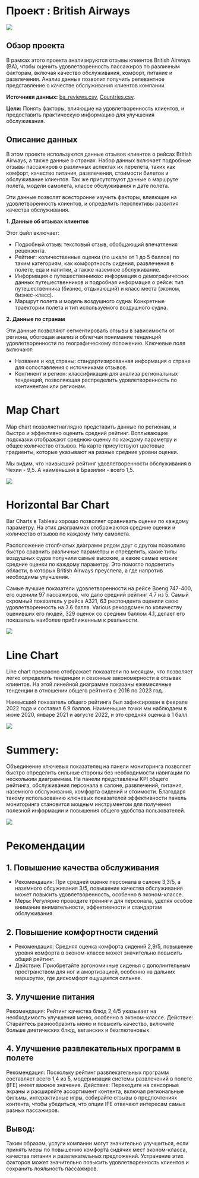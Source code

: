 # Проект : British Airways 

![](Main_dashboard.png)

## Обзор проекта

В рамках этого проекта анализируются отзывы клиентов British Airways (BA), чтобы оценить удовлетворенность пассажиров по различным факторам, включая качество обслуживания, комфорт, питание и развлечения. Анализ данных позволит получить релевантное представление о качестве обслуживания клиентов компании.

**Источники данных:** [ba_reviews.csv](https://github.com/Nina9876/DATA-ANALYST-PORTFOLIO/blob/main/Tableau%20British%20Airway%20Reviews%20Dashboard/ba_reviews.csv), [Countries.csv](https://github.com/Nina9876/DATA-ANALYST-PORTFOLIO/blob/main/Tableau%20British%20Airway%20Reviews%20Dashboard/Countries.csv).

**Цели:** Понять факторы, влияющие на удовлетворенность клиентов, и предоставить практическую информацию для улучшения обслуживания.

## Описание данных

В этом проекте используются данные отзывов клиентов о рейсах British Airways, а также данные о странах. Набор данных включает подробные отзывы пассажиров о различных аспектах их перелета, таких как комфорт, качество питания, развлечения, стоимости билетов и обслуживание клиентов. Так же присутствуют данные о маршруте полета, модели самолета, классе обслуживания и дате полета. 

Эти данные позволят всесторонне изучить факторы, влияющие на удовлетворенность клиентов, и определить перспективы развития качества обслуживания.

**1. Данные об отзывах клиентов**

  Этот файл включает:

  - Подробный отзыв: текстовый отзыв, обобщающий впечатления рецензента.
  - Рейтинг: количественные оценки (по шкале от 1 до 5 баллов) по таким категориям, как комфортность сидения, развлечения в полете, еда и напитки, а также наземное обслуживание.
  - Информация о путешественниках: информация о демографических данных путешественников и подробная информация о рейсе: тип путешественника (бизнес, отдыхающий) и класс места (эконом, бизнес-класс).
  - Маршрут полета и модель воздушного судна: Конкретные траектории полета и тип используемого воздушного судна.

**2. Данные по странам**

  Эти данные позволяют сегментировать отзывы в зависимости от региона, обогощая анализ и облегчая понимание тенденций удовлетворенности по географическому положению. Ключевые поля включают:

  - Название и код страны: стандартизированная информация о стране для сопоставления с источниками отзывов.
  - Континент и регион: классификация для анализа региональных тенденций, позволяющая распределить удовлетворенность по континентам или регионам.

# Map Chart

Map chart позволяетнаглядно представить данные по регионам, и быстро и эффективно оценить средний рейтинг. Всплывающие подсказки отображают среднюю оценку по каждому параметру и общее количество отзывов. На карте присутствуют цветовые градиенты, которые указывают на разные средние уровни оценки.

Мы видим, что наивысший рейтинг удовлетворенности обслуживания в Чехии - 9,5. А наименьший в Бразилии - всего 1,5.
 
 ![](MapChart.png)

# Horizontal Bar Chart

Bar Charts в Tableau хорошо позволяет сравнивать оценки по каждому параметру. На этих диаграммах отображаются средние оценки и количество отзывов по каждому типу самолета.

Расположение столбчатых диаграмм рядом друг с другом позволило быстро сравнить различные параметры и определить, какие типы воздушных судов получили самые высокие, а какие самые низкие средние оценки по каждому параметру. Это помогло подсветить области, в которых British Airways преуспела, а где напротив необходимы улучшения. 

Самые лучшие показатели удовлетворенности на рейсе Boeng 747-400, его оценили 97 пассажиров, что дало средний рейтинг 4.7 из 5. Самый скромный показатель у рейса А321, 63 респондента оценили свою удовлетворенность на 3.6 балла.
Various рекордсмен по количеству оценивших его людей, 329 оценок со средним баллом 4.1, делает его показатель наиболее приближенным к реальности. 


![](BarChart.png)

# Line Chart

Line chart прекрасно отображает показатели по месяцам, что позволяет легко определить тенденции и сезонные закономерности в отзывах клиентов.
На этой линейной диаграмме показаны ежемесячные тенденции в отношении общего рейтинга с 2016 по 2023 год.

Наивысший показатель общего рейтинга был зафиксирован в феврале 2022 года и составил 6.9 баллов. Наименьшие точки мы наблюдаем в июне 2020, январе 2021 и августе 2022, и это средняя оценка в 1 балл.


![](LineChart.png)


# Summery:

Объединение ключевых показателец на панели мониторинга позволяет быстро определить сильные стороны без необходимости навигации по нескольким диаграммам.
На панели представлены KPI общего рейтинга, обслуживания персонала в салоне, развлечений, питания, наземного обслуживания, комфорта сидений и стоимости.
Благодаря такому использованию ключевых показателей эффективности панель мониторинга становится мощным инструментом для получения полезной информации и повышения общего удобства пользователей.

![](summary.png)

# Рекомендации

## 1. Повышение качества обслуживания

  - Рекомендация: При средней оценке персонала в салоне 3,3/5, а наземного обсуживания 3/5, повышение качества обслуживания может повысить удовлетворенность, особенно в эконом-классе.
  - Меры: Регулярно проводите тренинги для персонала, уделяя особое внимание внимательности, эффективности и стандартам обслуживания.

## 2. Повышение комфортности сидений

  - Рекомендация: Средняя оценка комфорта сидений 2,9/5, повышение уровня комфорта в эконом-классе может значительно повысить общий рейтинг.
  - Действие: Приобретайте эргономичные сиденья с дополнительным пространством для ног и амортизацией, особенно на дальних маршрутах, где дискомфорт ощущается сильнее.

## 3. Улучшение питания

Рекомендация: Рейтинг качества блюд 2,4/5 указывает на необходимость улучшения меню, особенно в эконом-классе.
Действие: Старайтесь разнообразить меню и повысить качество, включите больше диетических блюд, веганских и безглютеновых.

## 4. Улучшение развлекательных программ в полете

Рекомендация: Поскольку рейтинг развлекательных программ составляет всего 1,4 из 5, модернизация системы развлечений в полете (IFE) имеет важное значение.
Действие: Переходите на сенсорные экраны и расширяйте ассортимент контента, включая региональные фильмы, интерактивные игры, собирайте отзывы о предпочтениях контента, чтобы убедиться, что опции IFE отвечают интересам самых разных пассажиров.


## Вывод:

Таким образом, услуги компании могут значительно улучшиться, если принять меры по повышению комфорта сидячих мест эконом-класса, качества питания и развлекательных предложений. Устранение этих факторов может значительно повысить удовлетворенность клиентов и сохранить лояльность пассажиров.


